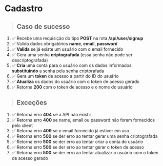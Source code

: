 # Cadastro

> ## Caso de sucesso

1. ✅ Recebe uma requisição do tipo **POST** na rota **/api/user/signup**
2. ✅ Valida dados obrigatórios **name**, **email**, **password**
3. ✅ **Valida** se já existe um usuário com o email fornecido
4. ✅ Gera uma senha **criptografada** (essa senha não pode ser descriptografada)
5. ✅ **Cria** uma conta para o usuário com os dados informados, **substituindo** a senha pela senha criptorafada
6. ✅ Gera um **token** de acesso a partir do ID do usuário
7. ✅ **Atualiza** os dados do usuário com o token de acesso gerado
8. ✅ Retorna **200** com o token de acesso e o nome do usuário

> ## Exceções

1. ✅ Retorna erro **404** se a API não existir
2. ✅ Retorna erro **400** se name, email ou password não forem fornecidos pelo client
3. ✅ Retorna erro **409** se o email fornecido já estiver em uso
4. ✅ Retorna erro **500** se der erro ao tentar gerar uma senha criptografada
5. ✅ Retorna erro **500** se der erro ao tentar criar a conta do usuário
6. ✅ Retorna erro **500** se der erro ao tentar gerar o token de acesso
7. ✅ Retorna erro **500** se der erro ao tentar atualizar o usuário com o token de acesso gerado